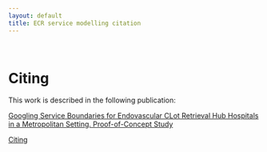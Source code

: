 ```yaml
---
layout: default
title: ECR service modelling citation
---
```


<br>

# Citing

This work is described in the following publication:


[Googling Service Boundaries for Endovascular CLot Retrieval Hub Hospitals in a Metropolitan Setting. Proof-of-Concept Study](http://stroke.ahajournals.org/content/early/2017/03/29/STROKEAHA.116.015323)

[Citing](https://scholar.google.com.au/scholar?hl=en&q=Googling+Service+Boundaries+for+Endovascular+CLot+Retrieval+Hub+Hospitals+in+a+Metropolitan+Setting&btnG=&as_sdt=1%2C5&as_sdtp=#)
